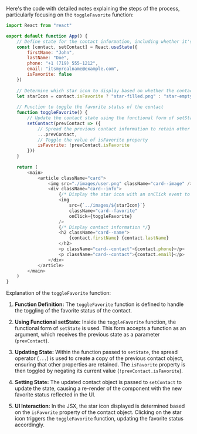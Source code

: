 Here's the code with detailed notes explaining the steps of the process, particularly focusing on the `toggleFavorite` function:

```javascript
import React from "react"

export default function App() {
    // Define state for the contact information, including whether it's a favorite
    const [contact, setContact] = React.useState({
        firstName: "John",
        lastName: "Doe",
        phone: "+1 (719) 555-1212",
        email: "itsmyrealname@example.com",
        isFavorite: false
    })
    
    // Determine which star icon to display based on whether the contact is a favorite
    let starIcon = contact.isFavorite ? "star-filled.png" : "star-empty.png"
    
    // Function to toggle the favorite status of the contact
    function toggleFavorite() {
        // Update the contact state using the functional form of setState
        setContact(prevContact => ({
            // Spread the previous contact information to retain other properties
            ...prevContact,
            // Toggle the value of isFavorite property
            isFavorite: !prevContact.isFavorite
        }))
    }
    
    return (
        <main>
            <article className="card">
                <img src="./images/user.png" className="card--image" />
                <div className="card--info">
                    {/* Display the star icon with an onClick event to toggle favorite status */}
                    <img 
                        src={`../images/${starIcon}`} 
                        className="card--favorite"
                        onClick={toggleFavorite}
                    />
                    {/* Display contact information */}
                    <h2 className="card--name">
                        {contact.firstName} {contact.lastName}
                    </h2>
                    <p className="card--contact">{contact.phone}</p>
                    <p className="card--contact">{contact.email}</p>
                </div>
            </article>
        </main>
    )
}
```

Explanation of the `toggleFavorite` function:

1. **Function Definition:** The `toggleFavorite` function is defined to handle the toggling of the favorite status of the contact.

2. **Using Functional setState:** Inside the `toggleFavorite` function, the functional form of `setState` is used. This form accepts a function as an argument, which receives the previous state as a parameter (`prevContact`).

3. **Updating State:** Within the function passed to `setState`, the spread operator (`...`) is used to create a copy of the previous contact object, ensuring that other properties are retained. The `isFavorite` property is then toggled by negating its current value (`!prevContact.isFavorite`).

4. **Setting State:** The updated contact object is passed to `setContact` to update the state, causing a re-render of the component with the new favorite status reflected in the UI.

5. **UI Interaction:** In the JSX, the star icon displayed is determined based on the `isFavorite` property of the contact object. Clicking on the star icon triggers the `toggleFavorite` function, updating the favorite status accordingly.
